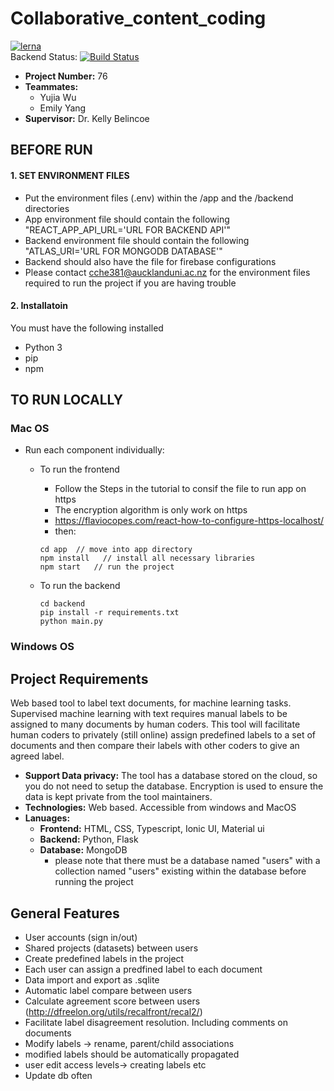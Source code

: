 # Collaborative_content_coding
[![lerna](https://img.shields.io/badge/maintained%20with-lerna-cc00ff.svg)](https://lerna.js.org/)  
Backend Status: [![Build Status](https://travis-ci.org/zyan225/Collaborative_content_coding.svg?branch=master)](https://travis-ci.org/zyan225/Collaborative_content_coding)

- **Project Number:** 76
- **Teammates:** 
  - Yujia Wu
  - Emily Yang
- **Supervisor:** Dr. Kelly Belincoe

## BEFORE RUN

#### 1. SET ENVIRONMENT FILES
- Put the environment files (.env) within the /app and the /backend directories
- App environment file should contain the following "REACT_APP_API_URL='URL FOR BACKEND API'"
- Backend environment file should contain the following "ATLAS_URI='URL FOR MONGODB DATABASE'"
- Backend should also have the file for firebase configurations
- Please contact cche381@aucklanduni.ac.nz for the environment files required to run the project if you are having trouble

#### 2. Installatoin
You must have the following installed
- Python 3
- pip
- npm

## TO RUN LOCALLY
### Mac OS
- Run each component individually:
  - To run the frontend
    - Follow the Steps in the tutorial to consif the file to run app on https
    - The encryption algorithm is only work on https
    - https://flaviocopes.com/react-how-to-configure-https-localhost/
    - then: 
    ```
    cd app  // move into app directory
    npm install   // install all necessary libraries
    npm start   // run the project   
    ```

  - To run the backend
    ```
    cd backend
    pip install -r requirements.txt
    python main.py
    ```

### Windows OS


## Project Requirements
Web based tool to label text documents, for machine learning tasks. Supervised machine learning with text requires manual labels to be assigned to many documents by human coders. This tool will facilitate human coders to privately (still online) assign predefined labels to a set of documents and then compare their labels with other coders to give an agreed label.

-  **Support Data privacy:** The tool has a database stored on the cloud, so you do not need to setup the database. Encryption is used to ensure the data is kept private from the tool maintainers.
- **Technologies:** Web based. Accessible from windows and MacOS
- **Lanuages:**
  - **Frontend:** HTML, CSS, Typescript, Ionic UI, Material ui
  - **Backend:** Python, Flask
  - **Database:** MongoDB
    - please note that there must be a database named "users" with a collection named "users" existing within the database before running the project


## General Features
- User accounts (sign in/out)
- Shared projects (datasets) between users
- Create predefined labels in the project
- Each user can assign a predfined label to each document
- Data import and export as .sqlite 
- Automatic label compare between users
- Calculate agreement score between users (http://dfreelon.org/utils/recalfront/recal2/)
- Facilitate label disagreement resolution. Including comments on documents
- Modify labels -> rename, parent/child associations 
- modified labels should be automatically propagated
- user edit access levels-> creating labels etc
- Update db often
